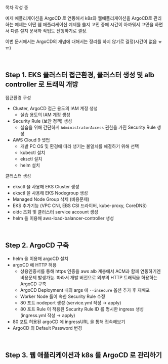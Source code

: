 목차 작성 중<br>

예제 애플리케이션을 ArgoCD 로 연동해서 k8s와 웹애플리케이션을 ArgoCD로 관리하는 예제는 어떤 웹 애플리케이션 예제를 쓸지 고민 중에 시간이 아까워서 고민을 하면서 다른 설치 문서화 작업도 진행하기로 결정.<br>

이번 문서에서는 ArgoCD의 개념에 대해서는 정리를 하지 않기로 결정(시간이 없음 ㅠㅠ)<br>

<br>



## Step 1. EKS 클러스터 접근환경, 클러스터 생성 및 alb controller 로 트래픽 개방 

접근환경 구성

- Cluster, ArgoCD 접근 용도의 IAM 계정 생성
  - 실습 용도의 IAM 계정 생성
- Security Rule (보안 정책) 생성
  - 실습을 위해 간단하게 `AdministratorAccess` 권한을 가진 Security Rule 생성
- AWS Cloud 9 셋업 
  - 개발 PC OS 및 환경에 따라 생기는 불일치를 해결하기 위해 선택
  - kubectl 설치
  - eksctl 설치
  - helm 설치



클러스터 생성

- eksctl 을 사용해 EKS Cluster 생성 
- eksctl 을 사용해 EKS Nodegroup 생성
- Managed Node Group 삭제 (비용문제)
- EKS 추가기능 (VPC CNI, EBS CSI 드라이버, kube-proxy, CoreDNS)
- oidc 조회 및 클러스터 service account 생성
- helm 을 이용해 aws-load-balancer-controller 생성

<br>



## Step 2. ArgoCD 구축

- helm 을 이용해 argoCD 설치
- argoCD 에 HTTP 허용 
  - 상용인증서를 통해 https 인증을 aws alb 계층에서 ACM과 함께 연동하기엔 비용문제 발생가능. 따라서 개발 버전으로 외부의 HTTP 트래픽을 허용하는 ArgoCD 구축
  - ArgoCD Deployment 내의 args 에 `--insecure` 옵션 추가 후 재배포
  - Worker Node 들이 속한 Security Rule 수정
  - 80 포트 nodeport 생성 (service.yml 작성 → apply)
  - 80 포트 Rule 이 적용된 Security Rule ID 를 명시한 ingress 생성 (ingress.yml 작성 → apply)
- 80 포트 허용된 argoCD 에 ingressURL 을 통해 접속해보기
- ArgoCD 의 Default Password 변경

<br>



## Step 3. 웹 애플리케이션과 k8s 를 ArgoCD 로 관리하기



